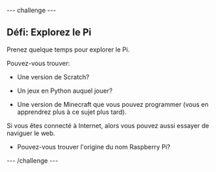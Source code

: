 --- challenge ---
## Défi: Explorez le Pi

Prenez quelque temps pour explorer le Pi.

Pouvez-vous trouver:

+ Une version de Scratch?

+ Un jeux en Python auquel jouer?

+ Une version de Minecraft que vous pouvez programmer (vous en apprendrez plus à ce sujet plus tard).

Si vous êtes connecté à Internet, alors vous pouvez aussi essayer de naviguer le web.

+ Pouvez-vous trouver l'origine du nom Raspberry Pi?

--- /challenge ---
